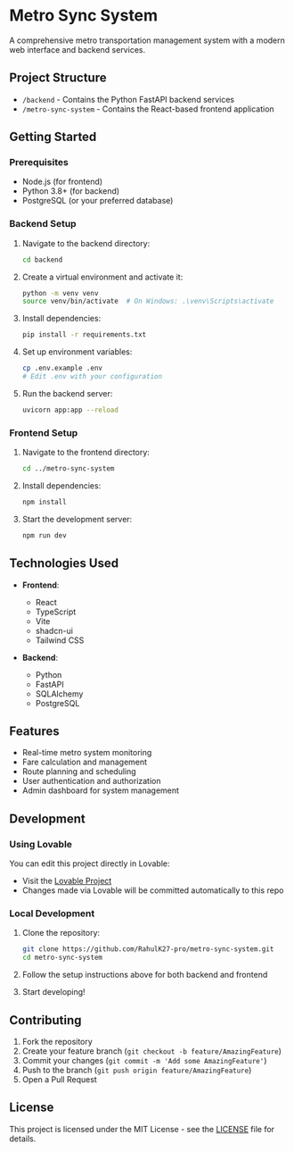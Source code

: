 # Metro Sync System

A comprehensive metro transportation management system with a modern web interface and backend services.

## Project Structure

- `/backend` - Contains the Python FastAPI backend services
- `/metro-sync-system` - Contains the React-based frontend application

## Getting Started

### Prerequisites

- Node.js (for frontend)
- Python 3.8+ (for backend)
- PostgreSQL (or your preferred database)

### Backend Setup

1. Navigate to the backend directory:
   ```bash
   cd backend
   ```

2. Create a virtual environment and activate it:
   ```bash
   python -m venv venv
   source venv/bin/activate  # On Windows: .\venv\Scripts\activate
   ```

3. Install dependencies:
   ```bash
   pip install -r requirements.txt
   ```

4. Set up environment variables:
   ```bash
   cp .env.example .env
   # Edit .env with your configuration
   ```

5. Run the backend server:
   ```bash
   uvicorn app:app --reload
   ```

### Frontend Setup

1. Navigate to the frontend directory:
   ```bash
   cd ../metro-sync-system
   ```

2. Install dependencies:
   ```bash
   npm install
   ```

3. Start the development server:
   ```bash
   npm run dev
   ```

## Technologies Used

- **Frontend**:
  - React
  - TypeScript
  - Vite
  - shadcn-ui
  - Tailwind CSS

- **Backend**:
  - Python
  - FastAPI
  - SQLAlchemy
  - PostgreSQL

## Features

- Real-time metro system monitoring
- Fare calculation and management
- Route planning and scheduling
- User authentication and authorization
- Admin dashboard for system management

## Development

### Using Lovable

You can edit this project directly in Lovable:
- Visit the [Lovable Project](https://lovable.dev/projects/4506d6b7-c39c-48e8-86b4-2c20eecdbe72)
- Changes made via Lovable will be committed automatically to this repo

### Local Development

1. Clone the repository:
   ```bash
   git clone https://github.com/RahulK27-pro/metro-sync-system.git
   cd metro-sync-system
   ```

2. Follow the setup instructions above for both backend and frontend

3. Start developing!

## Contributing

1. Fork the repository
2. Create your feature branch (`git checkout -b feature/AmazingFeature`)
3. Commit your changes (`git commit -m 'Add some AmazingFeature'`)
4. Push to the branch (`git push origin feature/AmazingFeature`)
5. Open a Pull Request

## License

This project is licensed under the MIT License - see the [LICENSE](LICENSE) file for details.
